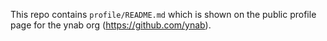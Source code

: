 This repo contains `profile/README.md` which is shown on the public profile page for the ynab org (https://github.com/ynab).
